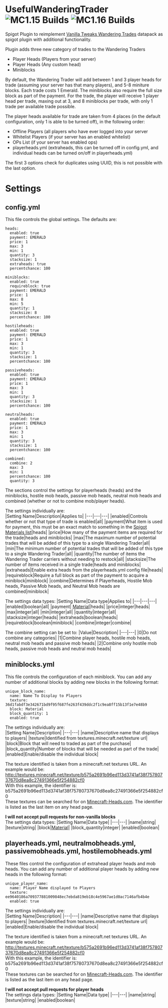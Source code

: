 # UsefulWanderingTrader ![MC1.15 Builds](https://github.com/loudambiance/UsefulWanderingTrader/workflows/Java%20CI%20with%20Maven/badge.svg) ![MC1.16 Builds](https://github.com/loudambiance/UsefulWanderingTrader/workflows/Java%20CI%20with%20Maven%20(Other%20Branches)/badge.svg)

Spigot Plugin to reimplement [Vanilla Tweaks Wandering Trades](https://www.vanillatweaks.net/picker/datapacks/) datapack as spigot plugin with additional functionality.

Plugin adds three new category of trades to the Wandering Traders
- Player Heads (Players from your server)
- Player Heads (Any custom head)
- Miniblocks

By default, the Wandering Trader will add between 1 and 3 player heads for trade (assuming your server has that many players), and 5-8 miniture blocks. Each trade costs 1 Emerald. The miniblocks also require the full size block as part of the payment. For the trade, the player will receive 1 player head per trade, maxing out at 3, and 8 miniblocks per trade, with only 1 trade per available trade possible.

The player heads available for trade are taken from 4 places (in the default configuration, only 1 is able to be turned off), in the following order:
- Offline Players (all players who have ever logged into your server
- Whitelist Players (if your server has an enabled whitelist)
- OPs List (if your server has enabled ops)
- playerheads.yml (extraheads, this can be turned off in config.yml, and individual heads can be turned on/off in playerheads.yml)

The first 3 options check for duplicates using UUID, this is not possible with the last option.

# Settings
## config.yml
This file controls the global settings. The defaults are:
```
heads:
  enabled: true
  payment: EMERALD
  price: 1 
  max: 3
  min: 1  
  quantity: 3
  stacksize: 1
  extraheads: true
  percentchance: 100

miniblocks:
  enabled: true
  requireblock: true
  payment: EMERALD 
  price: 1
  max: 8
  min: 5 
  quantity: 1
  stacksize: 8
  percentchance: 100

hostileheads:
  enabled: true
  payment: EMERALD 
  price: 1 
  max: 3
  min: 1 
  quantity: 3
  stacksize: 1 
  percentchance: 100

passiveheads:
  enabled: true
  payment: EMERALD
  price: 1 
  max: 3
  min: 1 
  quantity: 3 
  stacksize: 1 
  percentchance: 100 

neutralheads:
  enabled: true
  payment: EMERALD 
  price: 1 
  max: 3 
  min: 1 
  quantity: 3 
  stacksize: 1 
  percentchance: 100 

combined:
  combine: 2
  max: 3
  min: 1
  percentchance: 100
  quantity: 3
```
The sections control the settings for playerheads (heads) and the miniblocks, hostile mob heads, passive mob heads, neutral mob heads and combined (whether or not to combine mob/player heads).

The settings individually are:  
|Setting Name|Description|Applies to|
|---|---|---|
|enabled|Controls whether or not that type of trade is enabled|all|
|payment|What item is used for payment, this must be an exact match to something in the [Spigot Materials list](https://hub.spigotmc.org/javadocs/spigot/org/bukkit/Material.html)|heads|
|price|How many of the payment items are required for the trade|heads and miniblocks|
|max|The maximum number of potential trades that will be added of this type to a single Wandering Trader|all|
|min|The minimum number of potential trades that will be added of this type to a single Wandering Trader|all|
|quantity|The number of items the Wandering Trader carriers without needing to restock|all|
|stacksize|The number of items received in a single trade|heads and miniblocks|
|extraheads|Enable extra heads from the playerheads.yml config file|heads|
|requireblock|Require a full block as part of the payment to acquire a miniblock|miniblock|
|combine|Determines if Playerheads, Hostile Mob heads, Passive Mob heads, and Neutral Mob heads are combined|miniblock|

The settings data types:
|Setting Name|Data type|Applies to|
|---|---|---|
|enabled|boolean|all|
|payment| [Material](https://hub.spigotmc.org/javadocs/spigot/org/bukkit/Material.html)|heads|
|price|integer|heads|
|max|integer|all|
|min|integer|all|
|quantity|integer|all|
|stacksize|integer|heads|
|extraheads|boolean|heads|
|requireblock|boolean|miniblock|
|combine|integer|combine|

The combine setting can be set to:
|Value|Description|
|---|---|
|0|Do not combine any categories|
|1|Combine player heads, hostile mob heads, neutral mob heads and passive mob heads|
|2|Combine only hostile mob heads, passive mob heads and neutral mob heads|

## miniblocks.yml
This file controls the configuration of each miniblock. You can add any number of additional blocks by adding new blocks in the following format:

```
unique_block_name:
  name: Name To Display to Players
  texture: 36d1fabdf3e342671bd9f95f687fe263f439ddc2f1c9ea8ff15b13f1e7e48b9
  block: Material
  block_quantity: 1
  enabled: true
```
The settings individually are:  
|Setting Name|Description|
|---|---|
|name|Descriptive name that displays to players|
|texture|Identified from textures.minecraft.net/texture url|
|block|Block that will need to traded as part of the purchase|
|block_quantity|Number of blocks that will be needed as part of the trade|
|enabled|Enable/disable the individual block|

The texture identified is taken from a minecraft.net textures URL. An example would be:  
http://textures.minecraft.net/texture/b575a2691b96ed113d3741af38f75780737670d8ea8c27491366e5f254882cf0  
With this example, the identifier is:  
b575a2691b96ed113d3741af38f75780737670d8ea8c27491366e5f254882cf0  
These textures can be searched for on [Minecraft-Heads.com](https://minecraft-heads.com/custom-heads). The identifier is listed as the last item on any head page.

**I will not accept pull requests for non-vanilla blocks**  
The settings data types:
|Setting Name|Data type|
|---|---|
|name|string|
|texture|string|
|block|[Material](https://hub.spigotmc.org/javadocs/spigot/org/bukkit/Material.html)|
|block_quantity|integer|
|enabled|boolean|

## playerheads.yml, neutralmobheads.yml, passivemobheads.yml, hostilemobheads.yml
These files control the configuration of extrahead player heads and mob heads. You can add any number of additional player heads by adding new heads in the following format:

```
unique_player_name:
  name: Player Name displayed to Players
  texture: ee9640186a709377881009848ec7ebda819eb18c4e5967ae1d0ac7146afb4b4e
  enabled: true
```
The settings individually are:  
|Setting Name|Description|
|---|---|
|name|Descriptive name that displays to players|
|texture|Identified from textures.minecraft.net/texture url|
|enabled|Enable/disable the individual block|

The texture identified is taken from a minecraft.net textures URL. An example would be:  
http://textures.minecraft.net/texture/b575a2691b96ed113d3741af38f75780737670d8ea8c27491366e5f254882cf0  
With this example, the identifier is:  
b575a2691b96ed113d3741af38f75780737670d8ea8c27491366e5f254882cf0  
These textures can be searched for on [Minecraft-Heads.com](https://minecraft-heads.com/custom-heads). The identifier is listed as the last item on any head page.

**I will not accept pull requests for player heads**  
The settings data types:
|Setting Name|Data type|
|---|---|
|name|string|
|texture|string|
|enabled|boolean|
